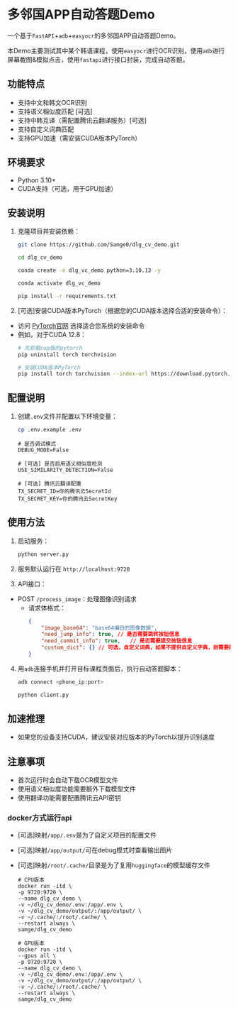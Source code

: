 # 多邻国APP自动答题Demo

一个基于`FastAPI`+`adb`+`easyocr`的多邻国APP自动答题Demo。

本Demo主要测试其中某个韩语课程，使用`easyocr`进行OCR识别，使用`adb`进行屏幕截图&模拟点击，使用`fastapi`进行接口封装，完成自动答题。


## 功能特点

- 支持中文和韩文OCR识别
- 支持语义相似度匹配 [可选]
- 支持中韩互译（需配置腾讯云翻译服务）[可选]
- 支持自定义词典匹配
- 支持GPU加速（需安装CUDA版本PyTorch）

## 环境要求

- Python 3.10+
- CUDA支持（可选，用于GPU加速）

## 安装说明

1. 克隆项目并安装依赖：
    ```bash
    git clone https://github.com/Samge0/dlg_cv_demo.git

    cd dlg_cv_demo

    conda create -n dlg_vc_demo python=3.10.13 -y

    conda activate dlg_vc_demo

    pip install -r requirements.txt
    ```

2. [可选]安装CUDA版本PyTorch（根据您的CUDA版本选择合适的安装命令）：
- 访问 [PyTorch官网](https://pytorch.org/get-started/locally/) 选择适合您系统的安装命令
- 例如，对于CUDA 12.8：
    ```bash
    # 先卸载cup版的pytorch
    pip uninstall torch torchvision

    # 安装CUDA版本PyTorch
    pip install torch torchvision --index-url https://download.pytorch.org/whl/cu128
    ```

## 配置说明

1. 创建`.env`文件并配置以下环境变量：
    ```bash
    cp .env.example .env
    ```

    ```env
    # 是否调试模式
    DEBUG_MODE=False

    # [可选] 是否启用语义相似度检测
    USE_SIMILARITY_DETECTION=False

    # [可选] 腾讯云翻译配置
    TX_SECRET_ID=你的腾讯云SecretId
    TX_SECRET_KEY=你的腾讯云SecretKey
    ```

## 使用方法

1. 启动服务：
    ```bash
    python server.py
    ```

2. 服务默认运行在 `http://localhost:9720`

3. API接口：
- POST `/process_image`：处理图像识别请求
  - 请求体格式：
    ```json
    {
        "image_base64": "base64编码的图像数据",
        "need_jump_info": true, // 是否需要跳转按钮信息
        "need_commit_info": true,   // 是否需要提交按钮信息
        "custom_dict": {} // 可选，自定义词典，如果不提供自定义字典，则需要配置腾旭翻译
    }
    ```
4. 用`adb`连接手机并打开目标课程页面后，执行自动答题脚本：
    ```bash
    adb connect <phone_ip:port>

    python client.py
    ```

## 加速推理

- 如果您的设备支持CUDA，建议安装对应版本的PyTorch以提升识别速度

## 注意事项

- 首次运行时会自动下载OCR模型文件
- 使用语义相似度功能需要额外下载模型文件
- 使用翻译功能需要配置腾讯云API密钥

### docker方式运行api

- [可选]映射`/app/.env`是为了自定义项目的配置文件
- [可选]映射`/app/output/`可在debug模式时查看输出图片
- [可选]映射`/root/.cache/`目录是为了复用`huggingface`的模型缓存文件

    ```shell
    # CPU版本
    docker run -itd \
    -p 9720:9720 \
    --name dlg_cv_demo \
    -v ~/dlg_cv_demo/.env:/app/.env \
    -v ~/dlg_cv_demo/output/:/app/output/ \
    -v ~/.cache/:/root/.cache/ \
    --restart always \
    samge/dlg_cv_demo

    # GPU版本
    docker run -itd \
    --gpus all \
    -p 9720:9720 \
    --name dlg_cv_demo \
    -v ~/dlg_cv_demo/.env:/app/.env \
    -v ~/dlg_cv_demo/output/:/app/output/ \
    -v ~/.cache/:/root/.cache/ \
    --restart always \
    samge/dlg_cv_demo
    ```
